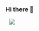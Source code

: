 ### Hi there 👋

<a href="https://hyelimkungkung.tistory.com/">
    <img 
        src="https://play-lh.googleusercontent.com/HOwb9RHtv3AsCEyB-v1ni4z1TMgjqUJRP9FWFLNVsG-D8xoxxtfjGigzudTgSs0l8_g"
        style="height : auto; margin-left : 10px; margin-right : 10px;"/>
</a>


<!--
**kkimlim2/kkimlim2** is a ✨ _special_ ✨ repository because its `README.md` (this file) appears on your GitHub profile.

Here are some ideas to get you started:

- 🔭 I’m currently working on ...
- 🌱 I’m currently learning ...
- 👯 I’m looking to collaborate on ...
- 🤔 I’m looking for help with ...
- 💬 Ask me about ...
- 📫 How to reach me: ...
- 😄 Pronouns: ...
- ⚡ Fun fact: ...
-->
